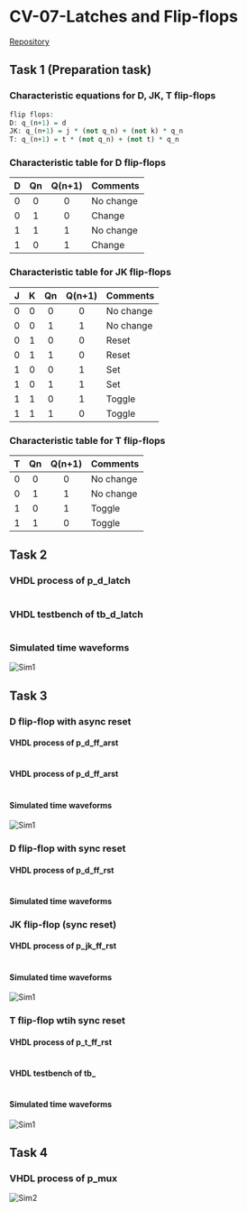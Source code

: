 # CV-07-Latches and Flip-flops
[Repository](https://github.com/Vitekmasa)

## Task 1 (Preparation task)
### Characteristic equations for D, JK, T flip-flops
```vhdl
flip flops:
D: q_(n+1) = d
JK: q_(n+1) = j * (not q_n) + (not k) * q_n
T: q_(n+1) = t * (not q_n) + (not t) * q_n
```

### Characteristic table for D flip-flops
| **D** | **Qn** | **Q(n+1)** | **Comments** |
| :-: | :-: | :-: | :-- |
| 0 | 0 | 0 | No change |
| 0 | 1 | 0 | Change |
| 1 | 1 | 1 | No change |
| 1 | 0 | 1 | Change |

### Characteristic table for JK flip-flops
| **J** | **K** | **Qn** | **Q(n+1)** | **Comments** |
| :-: | :-: | :-: | :-: | :-- |
| 0 | 0 | 0 | 0 | No change |
| 0 | 0 | 1 | 1 | No change |
| 0 | 1 | 0 | 0 | Reset |
| 0 | 1 | 1 | 0 | Reset |
| 1 | 0 | 0 | 1 | Set |
| 1 | 0 | 1 | 1 | Set |
| 1 | 1 | 0 | 1 | Toggle |
| 1 | 1 | 1 | 0 | Toggle |

### Characteristic table for T flip-flops
| **T** | **Qn** | **Q(n+1)** | **Comments** |
| :-: | :-: | :-: | :-- |
| 0 | 0 | 0 | No change |
| 0 | 1 | 1 | No change |
| 1 | 0 | 1 | Toggle |
| 1 | 1 | 0 | Toggle |

## Task 2
### VHDL process of p_d_latch
```vhdl

```
### VHDL testbench of tb_d_latch
```vhdl

```
### Simulated time waveforms
![Sim1](Images/Sim1.png)

## Task 3
### D flip-flop with async reset
#### VHDL process of p_d_ff_arst
```vhdl

```

#### VHDL process of p_d_ff_arst
```vhdl

```

#### Simulated time waveforms
![Sim1](Images/Sim1.png)

### D flip-flop with sync reset
#### VHDL process of p_d_ff_rst
```vhdl

```
#### Simulated time waveforms

### JK flip-flop (sync reset)
#### VHDL process of p_jk_ff_rst
```vhdl

```

#### Simulated time waveforms
![Sim1](Images/Sim1.png)

### T flip-flop wtih sync reset
#### VHDL process of p_t_ff_rst
```vhdl

```

#### VHDL testbench of tb_
```vhdl

```

#### Simulated time waveforms
![Sim1](Images/Sim1.png)

## Task 4
### VHDL process of p_mux
![Sim2](Images/Sim2.png)
